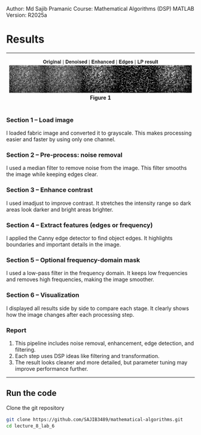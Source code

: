 Author: Md Sajib Pramanic
Course: Mathematical Algorithms (DSP)
MATLAB Version: R2025a

# Results

| <p align="center"><img src="/lecture_8_lab_6/Lab_6_Figure_1.png"/><br/>Figure 1</p> |
| ---------------------------------------------------------------------------------- |




### Section 1 – Load image

I loaded fabric image and converted it to grayscale.
This makes processing easier and faster by using only one channel.

### Section 2 – Pre-process: noise removal

I used a median filter to remove noise from the image.
This filter smooths the image while keeping edges clear.

### Section 3 – Enhance contrast

I used imadjust to improve contrast.
It stretches the intensity range so dark areas look darker and bright areas brighter.

### Section 4 – Extract features (edges or frequency)

I applied the Canny edge detector to find object edges.
It highlights boundaries and important details in the image.

### Section 5 – Optional frequency-domain mask

I used a low-pass filter in the frequency domain.
It keeps low frequencies and removes high frequencies, making the image smoother.

### Section 6 – Visualization

I displayed all results side by side to compare each stage.
It clearly shows how the image changes after each processing step.

### Report

1. This pipeline includes noise removal, enhancement, edge detection, and filtering.
2. Each step uses DSP ideas like filtering and transformation.
3. The result looks cleaner and more detailed, but parameter tuning may improve performance further.
---


## Run the code

Clone the git repository

```bash
git clone https://github.com/SAJIB3489/mathematical-algorithms.git
cd lecture_8_lab_6
```